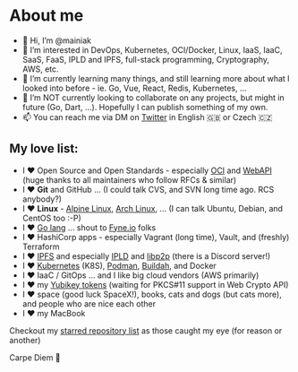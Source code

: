 # About me

- 👋 Hi, I’m @mainiak
- 👀 I’m interested in DevOps, Kubernetes, OCI/Docker, Linux, IaaS, IaaC, SaaS, FaaS, IPLD and IPFS, full-stack programming, Cryptography, AWS, etc.
- 🌱 I’m currently learning many things, and still learning more about what I looked into before - ie. Go, Vue, React, Redis, Kubernetes, ...
- 💞️ I’m NOT currently looking to collaborate on any projects, but might in future (Go, Dart, ...). Hopefully I can publish something of my own.
- 📫 You can reach me via DM on [Twitter](https://twitter.com/mainiak_cz) in English 🇬🇧 or Czech 🇨🇿

<!---
mainiak/mainiak is a ✨ special ✨ repository because its `README.md` (this file) appears on your GitHub profile.
You can click the Preview link to take a look at your changes.
--->


## My love list:

- I ❤️ Open Source and Open Standards - especially [OCI](https://opencontainers.org/) and [WebAPI](https://developer.mozilla.org/en-US/docs/Web/API) (huge thanks to all maintainers who follow RFCs & similar)
- I ❤️ **Git** and GitHub ... (I could talk CVS, and SVN long time ago. RCS anybody?)
- I ❤️ **Linux** - [Alpine Linux](https://www.alpinelinux.org/), [Arch Linux](https://archlinux.org/), ... (I can talk Ubuntu, Debian, and CentOS too :-P)
- I ❤️ [Go lang](https://go.dev/) ... shout to [Fyne.io](https://github.com/fyne-io) folks
- I ❤️ HashiCorp apps - especially Vagrant (long time), Vault, and (freshly) Terraform
- I ❤️ [IPFS](https://ipfs.tech/) and especially [IPLD](https://ipld.io/) and [libp2p](https://libp2p.io/) (there is a Discord server!)
- I ❤️ [Kubernetes](https://kubernetes.io/) (K8S), [Podman](https://podman.io/), [Buildah](https://buildah.io/), and Docker
- I ❤️ IaaC / GitOps ... and I like big cloud vendors (AWS primarily)
- I ❤️ my [Yubikey tokens](https://www.yubico.com/products/yubikey-5-overview/) (waiting for PKCS#11 support in Web Crypto API)
- I ❤️ space (good luck SpaceX!), books, cats and dogs (but cats more), and people who are nice each other
- I ❤️ my MacBook

Checkout my [starred repository list](https://github.com/mainiak?direction=desc&sort=stars&tab=stars) as those caught my eye (for reason or another)

Carpe Diem 💝

